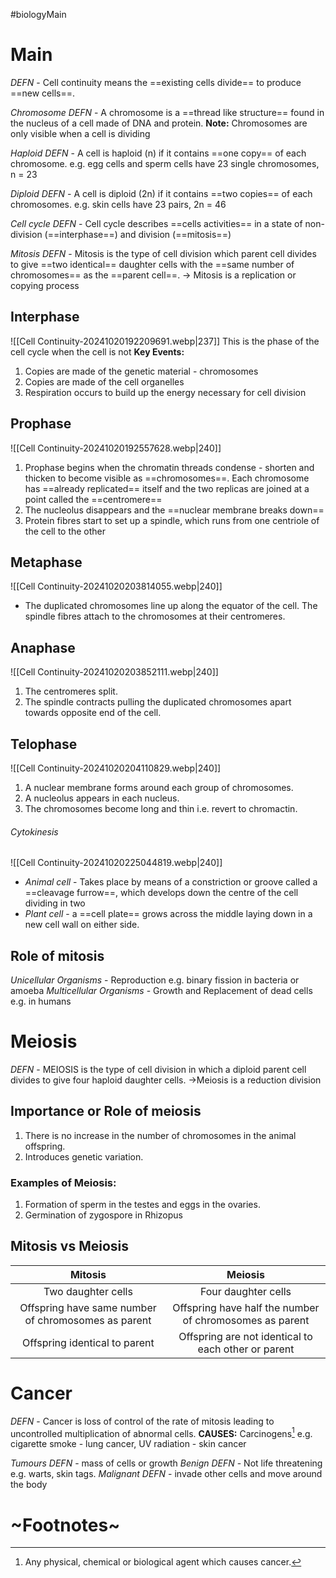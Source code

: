 #biologyMain 
# Main 

*DEFN* - Cell continuity means the ==existing cells divide== to produce ==new cells==.

*Chromosome DEFN* - A chromosome is a ==thread like structure== found in the nucleus of a cell made of DNA and protein.
 **Note:** Chromosomes are only visible when a cell is dividing

*Haploid DEFN* - A cell is haploid (n) if it contains ==one copy== of each chromosome.
e.g. egg cells and sperm cells have 23 single chromosomes, n = 23

*Diploid DEFN* - A cell is diploid (2n) if it contains ==two copies== of each chromosomes. e.g. skin cells have 23 pairs, 2n = 46

*Cell cycle DEFN* - Cell cycle describes ==cells activities== in a state of non-division (==interphase==) and division (==mitosis==)

*Mitosis DEFN* - Mitosis is the type of cell division which parent cell divides to give ==two identical== daughter cells with the ==same number of chromosomes== as the ==parent cell==.
-> Mitosis is a replication or copying process

## Interphase
![[Cell Continuity-20241020192209691.webp|237]]
 This is the phase of the cell cycle when the cell is not 
**Key Events:**
1. Copies are made of the genetic material - chromosomes
2. Copies are made of the cell organelles
3. Respiration occurs to build up the energy necessary for cell division

## Prophase
![[Cell Continuity-20241020192557628.webp|240]]

1. Prophase begins when the chromatin threads condense - shorten and thicken to become visible as ==chromosomes==. Each chromosome has ==already replicated== itself and the two replicas are joined at a point called the ==centromere==
2. The nucleolus disappears and the ==nuclear membrane breaks down==
3. Protein fibres start to set up a spindle, which runs from one centriole of the cell to the other
## Metaphase
![[Cell Continuity-20241020203814055.webp|240]]
- The duplicated chromosomes line up along the equator of the cell. The spindle fibres attach to the chromosomes at their centromeres.

## Anaphase
![[Cell Continuity-20241020203852111.webp|240]]
1. The centromeres split.
2. The spindle contracts pulling the duplicated chromosomes apart towards opposite end of the cell.

## Telophase
![[Cell Continuity-20241020204110829.webp|240]]
1. A nuclear membrane forms around each group of chromosomes.
2. A nucleolus appears in each nucleus.
3. The chromosomes become long and thin i.e. revert to chromactin.
###### Cytokinesis 
![[Cell Continuity-20241020225044819.webp|240]]
- *Animal cell* - Takes place by means of a constriction or groove called a ==cleavage furrow==, which develops down the centre of the cell dividing in two
- *Plant cell* - a ==cell plate== grows across the middle laying down in a new cell wall on either side.

## Role of mitosis
*Unicellular Organisms* - Reproduction
e.g. binary fission in bacteria or amoeba
*Multicellular Organisms* - Growth and Replacement of dead cells
e.g. in humans

# Meiosis
*DEFN* - MEIOSIS is the type of cell division in which a diploid parent cell divides to give four haploid daughter cells.
->Meiosis is a reduction division

## Importance or Role of meiosis
1. There is no increase in the number of chromosomes in the animal offspring.
2. Introduces genetic variation.

### Examples of Meiosis:
1. Formation of sperm in the testes and eggs in the ovaries.
2. Germination of zygospore in Rhizopus

## Mitosis vs Meiosis

|                     **Mitosis**                     |                       **Meiosis**                       |
| :-------------------------------------------------: | :-----------------------------------------------------: |
|                 Two daughter cells                  |                   Four daughter cells                   |
| Offspring have same number of chromosomes as parent | Offspring have half the number of chromosomes as parent |
|            Offspring identical to parent            |   Offspring are not identical to each other or parent   |

# Cancer
*DEFN* - Cancer is loss of control of the rate of mitosis leading to uncontrolled multiplication of abnormal cells.
**CAUSES:** Carcinogens[^1] e.g. cigarette smoke - lung cancer, UV radiation - skin cancer

*Tumours DEFN* - mass of cells or growth
*Benign DEFN* - Not life threatening e.g. warts, skin tags.
*Malignant DEFN* - invade other cells and move around the body
# ~Footnotes~
[^1]: Any physical, chemical or biological agent which causes cancer.
